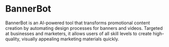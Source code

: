 # BannerBot
BannerBot is an AI-powered tool that transforms promotional content creation by automating design processes for banners and videos. Targeted at businesses and marketers, it allows users of all skill levels to create high-quality, visually appealing marketing materials quickly.
